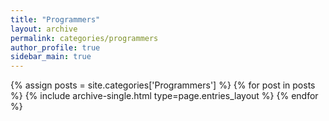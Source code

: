 ```yaml
---
title: "Programmers"
layout: archive
permalink: categories/programmers
author_profile: true
sidebar_main: true
---
```


{% assign posts = site.categories['Programmers'] %}
{% for post in posts %} {% include archive-single.html type=page.entries_layout %} {% endfor %}

